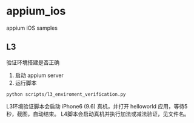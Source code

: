 # appium_ios
appium iOS samples

## L3

验证环境搭建是否正确

1. 启动 appium server
2. 运行脚本
```
python scripts/l3_enviroment_verification.py
```

L3环境验证脚本会启动 iPhone6 (9.6) 真机，并打开 helloworld 应用，等待5秒，截图，自动结束。
L4脚本会启动真机并执行加法或减法验证，见文件名。

